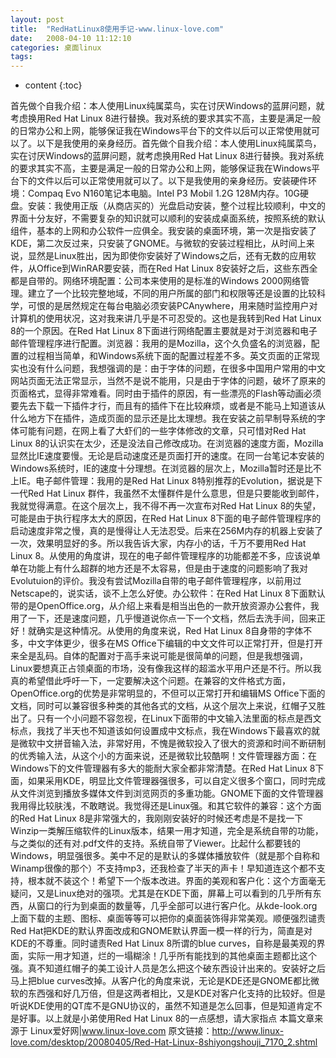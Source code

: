 ```yaml
---
layout: post
title:  "RedHatLinux8使用手记-www.linux-love.com"
date:   2008-04-10 11:12:10
categories: 桌面linux
tags:
---
```


* content
{:toc}

首先做个自我介绍：本人使用Linux纯属菜鸟，实在讨厌Windows的蓝屏问题，就考虑换用Red Hat Linux 8进行替换。我对系统的要求其实不高，主要是满足一般的日常办公和上网，能够保证我在Windows平台下的文件以后可以正常使用就可以了。以下是我使用的亲身经历。首先做个自我介绍：本人使用Linux纯属菜鸟，实在讨厌Windows的蓝屏问题，就考虑换用Red Hat Linux 8进行替换。我对系统的要求其实不高，主要是满足一般的日常办公和上网，能够保证我在Windows平台下的文件以后可以正常使用就可以了。以下是我使用的亲身经历。安装硬件环境：Compaq Evo N160笔记本电脑。Intel P3 Mobil 1.2G 128M内存。10G硬盘。安装：我使用正版（从商店买的）光盘启动安装，整个过程比较顺利，中文的界面十分友好，不需要复杂的知识就可以顺利的安装成桌面系统，按照系统的默认组件，基本的上网和办公软件一应俱全。我安装的桌面环境，第一次是指安装了KDE，第二次反过来，只安装了GNOME。与微软的安装过程相比，从时间上来说，显然是Linux胜出，因为即使你安装好了Windows之后，还有无数的应用软件，从Office到WinRAR要安装，而在Red Hat Linux 8安装好之后，这些东西全都是自带的。网络环境配置：公司本来使用的是标准的Windows 2000网络管理。建立了一个比较完整地域，不同的用户所属的部门和权限等还是设置的比较科学，可恨的是居然规定在每台电脑必须安装PCAnywhere，用来随时监控用户对计算机的使用状况，这对我来讲几乎是不可忍受的。这也是我转到Red Hat Linux 8的一个原因。在Red Hat Linux 8下面进行网络配置主要就是对于浏览器和电子邮件管理程序进行配置。浏览器：我用的是Mozilla，这个久负盛名的浏览器，配置的过程相当简单，和Windows系统下面的配置过程差不多。英文页面的正常现实也没有什么问题，我想强调的是：由于字体的问题，在很多中国用户常用的中文网站页面无法正常显示，当然不是说不能用，只是由于字体的问题，破坏了原来的页面格式，显得非常难看。同时由于插件的原因，有一些漂亮的Flash等动画必须要先去下载一下插件才行，而且有的插件下在比较麻烦，或者是不能马上知道该从什么地方下在插件，造成页面的显示还是比太理想。我在安装之前早制导系统的字体可能有问题，在网上看了大虾们的一些字体修改的文章，只可惜对Red Hat Linux 8的认识实在太少，还是没法自己修改成功。在浏览器的速度方面，Mozilla显然比IE速度要慢。无论是启动速度还是页面打开的速度。在同一台笔记本安装的Windows系统时，IE的速度十分理想。在浏览器的层次上，Mozilla暂时还是比不上IE。电子邮件管理：我用的是Red Hat Linux 8特别推荐的Evolution，据说是下一代Red Hat Linux 群件，我虽然不太懂群件是什么意思，但是只要能收到邮件，我就觉得满意。在这个层次上，我不得不再一次宣布对Red Hat Linux 8的失望，可能是由于执行程序太大的原因，在Red Hat Linux 8下面的电子邮件管理程序的启动速度非常之慢，真的是慢得让人无法忍受。后来在256M内存的机器上安装了一次，效果明显好的多。所以我告诉大家，内存小的话，千万不要用Red Hat Linux 8。从使用的角度讲，现在的电子邮件管理程序的功能都差不多，应该说单单在功能上有什么超群的地方还是不太容易，但是由于速度的问题影响了我对Evolutuion的评价。我没有尝试Mozilla自带的电子邮件管理程序，以前用过Netscape的，说实话，谈不上怎么好使。办公软件：在Red Hat Linux 8下面默认带的是OpenOffice.org，从介绍上来看是相当出色的一款开放资源办公套件，我用了一下，还是速度问题，几乎慢道说你点一下一个文档，然后去洗手间，回来正好！就确实是这种情况。从使用的角度来说，Red Hat Linux 8自身带的字体不多，中文字体更少，很多在MS Office下编辑的中文文件可以正常打开，但是打开来全是乱码。自体的配置对于高手来说可能是很简单的问题，但是我想强调，Linux要想真正占领桌面的市场，没有像我这样的超滥水平用户还是不行。所以我真的希望借此呼吁一下，一定要解决这个问题。在兼容的文件格式方面，OpenOffice.org的优势是非常明显的，不但可以正常打开和编辑MS Office下面的文档，同时可以兼容很多种类的其他各式的文档，从这个层次上来说，红帽子又胜出了。只有一个小问题不容忽视，在Linux下面带的中文输入法里面的标点是西文标点，我找了半天也不知道该如何设置成中文标点，我在Windows下最喜欢的就是微软中文拼音输入法，非常好用，不愧是微软投入了很大的资源和时间不断研制的优秀输入法，从这个小的方面来说，还是微软比较酷啊！文件管理器方面：在Windows下的文件管理器有多大的能耐大家全都非常清楚。在Red Hat Linux 8下面，如果采用KDE，明显比文件管理器强很多，可以自定义很多个窗口，同时完成从文件浏览到播放多媒体文件到浏览网页的多重功能。GNOME下面的文件管理器我用得比较肤浅，不敢瞎说。我觉得还是Linux强。和其它软件的兼容：这个方面的Red Hat Linux 8是非常强大的，我刚刚安装好的时候还考虑是不是找一下Winzip一类解压缩软件的Linux版本，结果一用才知道，完全是系统自带的功能，与之类似的还有对.pdf文件的支持。系统自带了Viewer。比起什么都要钱的Windows，明显强很多。美中不足的是默认的多媒体播放软件（就是那个自称和Winamp很像的那个）不支持mp3，还我检查了半天的声卡！早知道连这个都不支持，根本就不装这个！希望下一个版本改进。界面的美观和客户化：这个方面毫无疑问，又是Linux绝对的强项。尤其是在KDE下面，屏幕上可以看到的几乎所有东西，从窗口的行为到桌面的数量等，几乎全部可以进行客户化。从kde-look.org上面下载的主题、图标、桌面等等可以把你的桌面装饰得非常美观。顺便强烈谴责Red Hat把KDE的默认界面改成和GNOME默认界面一模一样的行为，简直是对KDE的不尊重。同时谴责Red Hat Linux 8所谓的blue curves，自称是最美观的界面，实际一用才知道，烂的一塌糊涂！几乎所有能找到的其他桌面主题都比这个强。真不知道红帽子的美工设计人员是怎么把这个破东西设计出来的。安装好之后马上把blue curves改掉。从客户化的角度来说，无论是KDE还是GNOME都比微软的东西强和好几万倍，但是这两者相比，又是KDE对客户化支持的比较好。但是听说KDE使用的QT库不是GNU协议的，虽然不知道是怎么回事，但是知道肯定不是好事。以上就是小弟使用Red Hat Linux 8的一点感想，请大家指点 
本篇文章来源于 Linux爱好网|www.linux-love.com 原文链接：http://www.linux-love.com/desktop/20080405/Red-Hat-Linux-8shiyongshouji_7170_2.shtml
        
